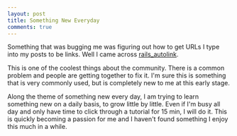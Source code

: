 ```yaml
---
layout: post
title: Something New Everyday
comments: true
---
```


Something that was bugging me was figuring out how to get URLs I type into my posts to be links. Well I came across [rails_autolink](https://github.com/tenderlove/rails_autolink).

This is one of the coolest things about the community. There is a common problem and people are getting together to fix it. I'm sure this is something that is very commonly used, but is completely new to me at this early stage.

Along the theme of something new every day, I am trying to learn something new on a daily basis, to grow little by little. Even if I'm busy all day and only have time to click through a tutorial for 15 min, I will do it. This is quickly becoming a passion for me and I haven't found something I enjoy this much in a while.

